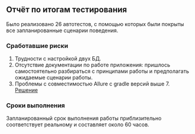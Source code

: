 ## Отчёт по итогам тестирования  
Было реализовано 26 автотестов, с помощью которых были покрыты все запланированные сценарии поведения.

### Сработавшие риски  
1. Трудности с настройкой двух БД.
2. Отсутствие документации по работе приложения: пришлось самостоятельно разбираться с принципами работы и предполагать ожидаемые сценарии работы.
3. Проблемы с совместимостью Allure с gradle версий выше 7. [Решение](https://github.com/allure-framework/allure-gradle/issues/60)

### Сроки выполнения  
Запланированный срок выполнения работы приблизительно соответствует реальному и составляет около 60 часов.